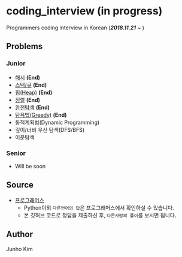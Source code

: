 # coding_interview **(in progress)**
Programmers coding interview in Korean (***2018.11.21*** ~ )

## Problems
### Junior
* [해시](https://github.com/taki0112/coding_practice/tree/master/src/%ED%95%B4%EC%8B%9C) **(End)**
* [스택/큐](https://github.com/taki0112/coding_practice/tree/master/src/%EC%8A%A4%ED%83%9D_%ED%81%90) **(End)**
* [힙(Heap)](https://github.com/taki0112/coding_practice/tree/master/src/%ED%9E%99(Heap)) **(End)**
* [정렬](https://github.com/taki0112/coding_practice/tree/master/src/%EC%A0%95%EB%A0%AC) **(End)**
* [완전탐색](https://github.com/taki0112/coding_practice/tree/master/src/%EC%99%84%EC%A0%84%ED%83%90%EC%83%89) **(End)**
* [탐욕법(Greedy)](https://github.com/taki0112/coding_practice/tree/master/src/%ED%83%90%EC%9A%95%EB%B2%95(Greedy)) **(End)**
* 동적계획법(Dynamic Programming)
* 깊이/너비 우선 탐색(DFS/BFS)
* 이분탐색

### Senior
* Will be soon

## Source
* [프로그래머스](https://programmers.co.kr/learn/challenges)
  * Python이외 `다른언어의 답`은 프로그래머스에서 확인하실 수 있습니다.
  * 본 깃허브 코드로 정답을 제출하신 후, `다른사람의 풀이`를 보시면 됩니다.

## Author
Junho Kim

